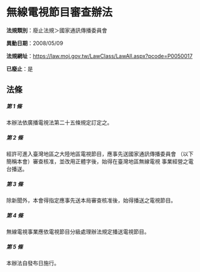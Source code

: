 # 無線電視節目審查辦法

**法規類別**：廢止法規＞國家通訊傳播委員會

**異動日期**：2008/05/09  

**法規網址**：https://law.moj.gov.tw/LawClass/LawAll.aspx?pcode=P0050017

**已廢止**：是



## 法條
##### 第 1 條
本辦法依廣播電視法第二十五條規定訂定之。

##### 第 2 條
經許可進入臺灣地區之大陸地區電視節目，應事先送國家通訊傳播委員會
（以下簡稱本會）審查核准，並改用正體字後，始得在臺灣地區無線電視
事業經營之電台播送。

##### 第 3 條
除新聞外，本會得指定應事先送本局審查核准後，始得播送之電視節目。

##### 第 4 條
無線電視事業應依電視節目分級處理辦法規定播送電視節目。

##### 第 5 條
本辦法自發布日施行。


